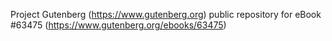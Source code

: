 Project Gutenberg (https://www.gutenberg.org) public repository for eBook #63475 (https://www.gutenberg.org/ebooks/63475)
